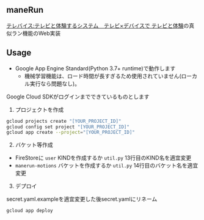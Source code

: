 ## maneRun

[テレバイス:テレビと体験するシステム　テレビ×デバイスで テレビと体験](https://protopedia.net/prototype/89885ff2c83a10305ee08bd507c1049c)の真似ラン機能のWeb実装

## Usage

* Google App Engine Standard(Python 3.7+ runtime)で動作します
    * 機械学習機能は、ロード時間が長すぎるため使用されていません(ローカル実行なら問題なし)。

Google Cloud SDKがログインまでできているものとします

1. プロジェクトを作成

```sh
gcloud projects create "[YOUR_PROJECT_ID]"
gcloud config set project "[YOUR_PROJECT_ID]"
gcloud app create --project="[YOUR_PROJECT_ID]"
```

2. バケット等作成

* FireStoreに `user` KINDを作成するか `util.py` 13行目のKIND名を適宜変更
* `manerun-motions` バケットを作成するか `util.py` 14行目のバケット名を適宜変更

3. デプロイ

secret.yaml.exampleを適宜変更した後secret.yamlにリネーム

```sh
gcloud app deploy
```
